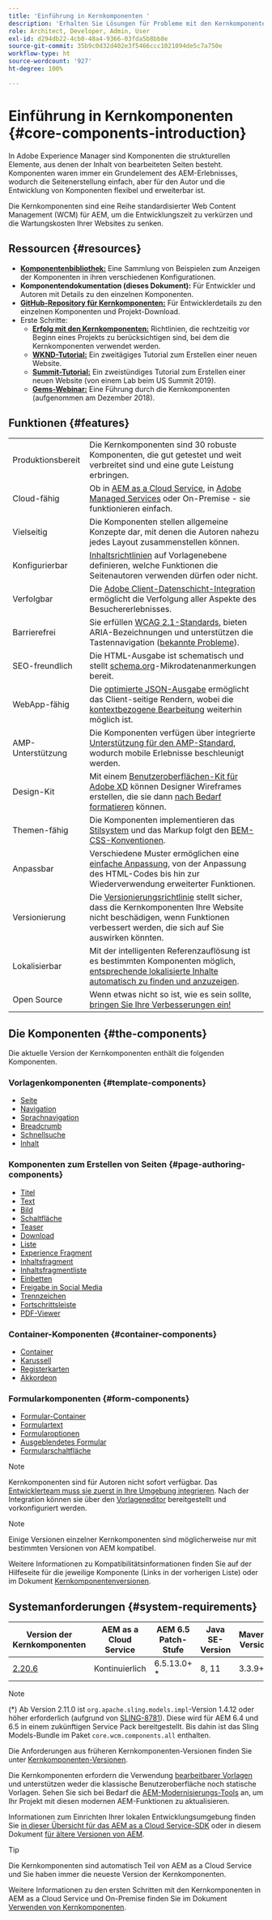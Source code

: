 ```yaml
---
title: 'Einführung in Kernkomponenten '
description: 'Erhalten Sie Lösungen für Probleme mit den Kernkomponenten und ermöglichen Sie anderen, Elemente in AEM zu erstellen. '
role: Architect, Developer, Admin, User
exl-id: d294db22-4cb0-48a4-9366-03fda5b8bb8e
source-git-commit: 35b9c0d32d402e3f5466ccc1021094de5c7a750e
workflow-type: ht
source-wordcount: '927'
ht-degree: 100%

---
```


# Einführung in Kernkomponenten {#core-components-introduction}

In Adobe Experience Manager sind Komponenten die strukturellen Elemente, aus denen der Inhalt von bearbeiteten Seiten besteht. Komponenten waren immer ein Grundelement des AEM-Erlebnisses, wodurch die Seitenerstellung einfach, aber für den Autor und die Entwicklung von Komponenten flexibel und erweiterbar ist.

Die Kernkomponenten sind eine Reihe standardisierter Web Content Management (WCM) für AEM, um die Entwicklungszeit zu verkürzen und die Wartungskosten Ihrer Websites zu senken.

## Ressourcen {#resources}

* **[Komponentenbibliothek:](https://www.adobe.com/go/aem_cmp_library_de)** Eine Sammlung von Beispielen zum Anzeigen der Komponenten in ihren verschiedenen Konfigurationen.
* **Komponentendokumentation (dieses Dokument):** Für Entwickler und Autoren mit Details zu den einzelnen Komponenten.
* **[GitHub-Repository für Kernkomponenten:](https://github.com/adobe/aem-core-wcm-components)** Für Entwicklerdetails zu den einzelnen Komponenten und Projekt-Download.
* Erste Schritte:
   * **[Erfolg mit den Kernkomponenten:](/help/developing/success.md)** Richtlinien, die rechtzeitig vor Beginn eines Projekts zu berücksichtigen sind, bei dem die Kernkomponenten verwendet werden.
   * **[WKND-Tutorial:](https://experienceleague.adobe.com/docs/experience-manager-learn/getting-started-wknd-tutorial-develop/overview.html?lang=de)** Ein zweitägiges Tutorial zum Erstellen einer neuen Website.
   * **[Summit-Tutorial:](https://expleague.azureedge.net/labs/L767/index.html)** Ein zweistündiges Tutorial zum Erstellen einer neuen Website (von einem Lab beim US Summit 2019).
   * **[Gems-Webinar:](https://helpx.adobe.com/de/experience-manager/kt/eseminars/gems/AEM-Core-Components.html)** Eine Führung durch die Kernkomponenten (aufgenommen am Dezember 2018).

## Funktionen {#features}

|  |  |
|---|---|
| Produktionsbereit | Die Kernkomponenten sind 30 robuste Komponenten, die gut getestet und weit verbreitet sind und eine gute Leistung erbringen. |
| Cloud-fähig | Ob in [AEM as a Cloud Service](https://experienceleague.adobe.com/docs/experience-manager-cloud-service/landing/home.html?lang=de), in [Adobe Managed Services](https://github.com/adobe/aem-project-archetype/tree/master/src/main/archetype/dispatcher.ams) oder On-Premise - sie funktionieren einfach. |
| Vielseitig | Die Komponenten stellen allgemeine Konzepte dar, mit denen die Autoren nahezu jedes Layout zusammenstellen können. |
| Konfigurierbar | [Inhaltsrichtlinien](https://experienceleague.adobe.com/docs/experience-manager-cloud-service/content/implementing/developing/full-stack/components-templates/templates.html?lang=de#content-policies) auf Vorlagenebene definieren, welche Funktionen die Seitenautoren verwenden dürfen oder nicht. |
| Verfolgbar | Die [Adobe Client-Datenschicht-Integration](/help/developing/data-layer/overview.md) ermöglicht die Verfolgung aller Aspekte des Besuchererlebnisses. |
| Barrierefrei | Sie erfüllen [WCAG 2.1-Standards](https://www.w3.org/TR/WCAG21/), bieten ARIA-Bezeichnungen und unterstützen die Tastennavigation ([bekannte Probleme](https://github.com/adobe/aem-core-wcm-components/issues?utf8=✓&amp;q=is%3Aissue+is%3Aopen+accessibility+in%3Atitle)). |
| SEO-freundlich | Die HTML-Ausgabe ist schematisch und stellt [schema.org](https://schema.org)-Mikrodatenanmerkungen bereit. |
| WebApp-fähig | Die [optimierte JSON-Ausgabe](https://experienceleague.adobe.com/docs/experience-manager-learn/foundation/development/develop-sling-model-exporter.html?lang=de) ermöglicht das Client-seitige Rendern, wobei die [kontextbezogene Bearbeitung](https://experienceleague.adobe.com/docs/experience-manager-learn/sites/spa-editor/spa-editor-framework-feature-video-use.html?lang=de) weiterhin möglich ist. |
| AMP-Unterstützung | Die Komponenten verfügen über integrierte [Unterstützung für den AMP-Standard](/help/developing/amp.md), wodurch mobile Erlebnisse beschleunigt werden. |
| Design-Kit | Mit einem [Benutzeroberflächen-Kit für Adobe XD](https://experienceleague.adobe.com/docs/experience-manager-learn/assets/AEM-CoreComponents-UI-Kit.xd) können Designer Wireframes erstellen, die sie dann [nach Bedarf formatieren](https://github.com/adobe/aem-guides-wknd/releases/download/aem-guides-wknd-0.0.2/AEM_UI-kit-WKND.xd) können. |
| Themen-fähig | Die Komponenten implementieren das [Stilsystem](https://experienceleague.adobe.com/docs/experience-manager-cloud-service/content/sites/authoring/features/style-system.html?lang=de) und das Markup folgt den [BEM-CSS-Konventionen](http://getbem.com/). |
| Anpassbar | Verschiedene Muster ermöglichen eine [einfache Anpassung](developing/customizing.md), von der Anpassung des HTML-Codes bis hin zur Wiederverwendung erweiterter Funktionen. |
| Versionierung | Die [Versionierungsrichtlinie](https://github.com/adobe/aem-core-wcm-components/wiki/Versioning-policies) stellt sicher, dass die Kernkomponenten Ihre Website nicht beschädigen, wenn Funktionen verbessert werden, die sich auf Sie auswirken könnten. |
| Lokalisierbar | Mit der intelligenten Referenzauflösung ist es bestimmten Komponenten möglich, [entsprechende lokalisierte Inhalte automatisch zu finden und anzuzeigen](get-started/localization.md). |
| Open Source | Wenn etwas nicht so ist, wie es sein sollte, [bringen Sie Ihre Verbesserungen ein!](https://github.com/adobe/aem-core-wcm-components/blob/master/CONTRIBUTING.md) |

## Die Komponenten {#the-components}

Die aktuelle Version der Kernkomponenten enthält die folgenden Komponenten.

### Vorlagenkomponenten {#template-components}

* [Seite](components/page.md)
* [Navigation](components/navigation.md)
* [Sprachnavigation](components/language-navigation.md)
* [Breadcrumb](components/breadcrumb.md)
* [Schnellsuche](components/quick-search.md)
* [Inhalt](components/tableofcontents.md)

### Komponenten zum Erstellen von Seiten {#page-authoring-components}

* [Titel](components/title.md)
* [Text](components/text.md)
* [Bild](components/image.md)
* [Schaltfläche](components/button.md)
* [Teaser](components/teaser.md)
* [Download](components/download.md)
* [Liste](components/list.md)
* [Experience Fragment](components/experience-fragment.md)
* [Inhaltsfragment](components/content-fragment-component.md)
* [Inhaltsfragmentliste](components/content-fragment-list.md)
* [Einbetten](components/embed.md)
* [Freigabe in Social Media](components/sharing.md)
* [Trennzeichen](components/separator.md)
* [Fortschrittsleiste](components/progress-bar.md)
* [PDF-Viewer](components/pdf-viewer.md)

### Container-Komponenten {#container-components}

* [Container](components/container.md)
* [Karussell](components/carousel.md)
* [Registerkarten](components/tabs.md)
* [Akkordeon](components/accordion.md)

### Formularkomponenten {#form-components}

* [Formular-Container](components/forms/form-container.md)
* [Formulartext](components/forms/form-text.md)
* [Formularoptionen](components/forms/form-options.md)
* [Ausgeblendetes Formular](components/forms/form-hidden.md)
* [Formularschaltfläche](components/forms/form-button.md)

>[!NOTE]
>
>Kernkomponenten sind für Autoren nicht sofort verfügbar. Das [Entwicklerteam muss sie zuerst in Ihre Umgebung integrieren](get-started/using.md). Nach der Integration können sie über den [Vorlageneditor](https://experienceleague.adobe.com/docs/experience-manager-cloud-service/sites/authoring/features/templates.html?lang=de) bereitgestellt und vorkonfiguriert werden.

>[!NOTE]
>
>Einige Versionen einzelner Kernkomponenten sind möglicherweise nur mit bestimmten Versionen von AEM kompatibel.
>
>Weitere Informationen zu Kompatibilitätsinformationen finden Sie auf der Hilfeseite für die jeweilige Komponente (Links in der vorherigen Liste) oder im Dokument [Kernkomponentenversionen](versions.md).

## Systemanforderungen {#system-requirements}

| Version der Kernkomponenten | AEM as a Cloud Service | AEM 6.5 Patch-Stufe | Java SE-Version | Maven-Version |
|---------|---------|---------|---------|---------|
| [2.20.6](https://github.com/adobe/aem-core-wcm-components/releases/tag/core.wcm.components.reactor-2.20.6) | Kontinuierlich | 6.5.13.0+ * | 8, 11 | 3.3.9+ |

>[!NOTE]
>
>(*) Ab Version 2.11.0 ist `org.apache.sling.models.impl`-Version 1.4.12 oder höher erforderlich (aufgrund von [SLING-8781](https://issues.apache.org/jira/browse/SLING-8781)). Diese wird für AEM 6.4 und 6.5 in einem zukünftigen Service Pack bereitgestellt. Bis dahin ist das Sling Models-Bundle im Paket `core.wcm.components.all` enthalten.

Die Anforderungen aus früheren Kernkomponenten-Versionen finden Sie unter [Kernkomponenten-Versionen](versions.md).

Die Kernkomponenten erfordern die Verwendung [bearbeitbarer Vorlagen](https://experienceleague.adobe.com/docs/experience-manager-learn/sites/page-authoring/template-editor-feature-video-use.html?lang=de) und unterstützen weder die klassische Benutzeroberfläche noch statische Vorlagen. Sehen Sie sich bei Bedarf die [AEM-Modernisierungs-Tools](https://opensource.adobe.com/aem-modernize-tools/pages/tools.html) an, um Ihr Projekt mit diesen modernen AEM-Funktionen zu aktualisieren.

Informationen zum Einrichten Ihrer lokalen Entwicklungsumgebung finden Sie [in dieser Übersicht für das AEM as a Cloud Service-SDK](https://experienceleague.adobe.com/docs/experience-manager-learn/cloud-service/local-development-environment-set-up/overview.html?lang=de) oder in diesem Dokument [für ältere Versionen von AEM](https://experienceleague.adobe.com/docs/experience-manager-learn/foundation/development/set-up-a-local-aem-development-environment.html?lang=de).

>[!TIP]
>
>Die Kernkomponenten sind automatisch Teil von AEM as a Cloud Service und Sie haben immer die neueste Version der Kernkomponenten.
>
>Weitere Informationen zu den ersten Schritten mit den Kernkomponenten in AEM as a Cloud Service und On-Premise finden Sie im Dokument [Verwenden von Kernkomponenten](/help/get-started/using.md).
